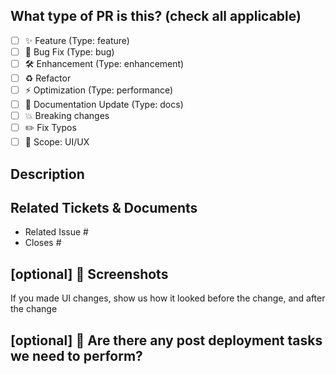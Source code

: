 <!--
     For Work In Progress Pull Requests, please use the Draft PR feature,
     see https://github.blog/2019-02-14-introducing-draft-pull-requests/ for further details.

     For a timely review/response, please avoid force-pushing additional
     commits if your PR already received reviews or comments.

     Before submitting a Pull Request, please ensure you've done the following:
     - 📖 Read the Forem Contributing Guide: https://developers.forem.com/contributing-guide/forem#create-a-pull-request
     - 📖 Read the Forem Code of Conduct: https://github.com/forem/forem/blob/main/CODE_OF_CONDUCT.md
     - 👷‍♀️ Create small PRs. In most cases this will be possible.
     - ✅ Provide tests for your changes.
     - 📝 Use descriptive commit messages.
     - 📗 Update any related documentation and include any relevant screenshots.

     NOTE: If the PR gets "Status: waiting for author" label you can give it back with once done with a `/ready` reply to the PR this will add the "Status: waiting for review" label
-->

## What type of PR is this? (check all applicable)

- [ ] :sparkles: Feature (Type: feature)
- [ ] :bug: Bug Fix (Type: bug)
- [ ] :hammer_and_wrench: Enhancement (Type: enhancement)
- [ ] :recycle: Refactor
- [ ] :zap: Optimization (Type: performance)
- [ ] :memo: Documentation Update (Type: docs)
- [ ] :boom: Breaking changes
- [ ] :pencil2: Fix Typos
- [ ] :lipstick: Scope: UI/UX

## Description

<!--
Describe the contents of the PR here
-->

## Related Tickets & Documents

<!--
For pull requests that relate or close an issue, please include them
below.  We like to follow [Github's guidance on linking issues to pull requests](https://docs.github.com/en/issues/tracking-your-work-with-issues/linking-a-pull-request-to-an-issue).

For example having the text: "closes #1234" would connect the current pull
request to issue 1234.  And when we merge the pull request, Github will
automatically close the issue.
-->

- Related Issue #
- Closes #

## [optional] :camera_flash: Screenshots

If you made UI changes, show us how it looked before the change, and after the change

## [optional] :rocket: Are there any post deployment tasks we need to perform?
